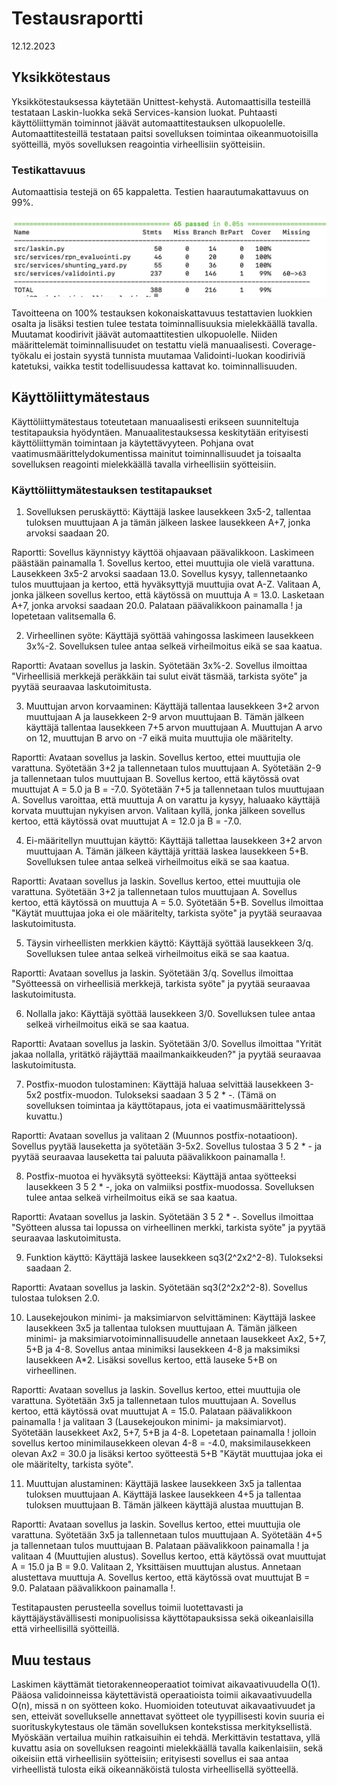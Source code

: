 # Testausraportti
12.12.2023

## Yksikkötestaus

Yksikkötestauksessa käytetään Unittest-kehystä. Automaattisilla testeillä testataan Laskin-luokka sekä Services-kansion luokat. Puhtaasti käyttöliittymän toiminnot jäävät automaattitestauksen ulkopuolelle. Automaattitesteillä testataan paitsi sovelluksen toimintaa oikeanmuotoisilla syötteillä, myös sovelluksen reagointia virheellisiin syötteisiin.

### Testikattavuus

Automaattisia testejä on 65 kappaletta. Testien haarautumakattavuus on 99%.

![Testikattavuus](https://github.com/sari-bee/tieteellinen_laskin/blob/main/dokumentaatio/viikkoraportit/testikattavuus_final.jpg)

Tavoitteena on 100% testauksen kokonaiskattavuus testattavien luokkien osalta ja lisäksi testien tulee testata toiminnallisuuksia mielekkäällä tavalla. Muutamat koodirivit jäävät automaattitestien ulkopuolelle. Niiden määrittelemät toiminnallisuudet on testattu vielä manuaalisesti. Coverage-työkalu ei jostain syystä tunnista muutamaa Validointi-luokan koodiriviä katetuksi, vaikka testit todellisuudessa kattavat ko. toiminnallisuuden.

## Käyttöliittymätestaus

Käyttöliittymätestaus toteutetaan manuaalisesti erikseen suunniteltuja testitapauksia hyödyntäen. Manuaalitestauksessa keskitytään erityisesti käyttöliittymän toimintaan ja käytettävyyteen. Pohjana ovat vaatimusmäärittelydokumentissa mainitut toiminnallisuudet ja toisaalta sovelluksen reagointi mielekkäällä tavalla virheellisiin syötteisiin.

### Käyttöliittymätestauksen testitapaukset

1. Sovelluksen peruskäyttö: Käyttäjä laskee lausekkeen 3x5-2, tallentaa tuloksen muuttujaan A ja tämän jälkeen laskee lausekkeen A+7, jonka arvoksi saadaan 20.

Raportti: Sovellus käynnistyy käyttöä ohjaavaan päävalikkoon. Laskimeen päästään painamalla 1. Sovellus kertoo, ettei muuttujia ole vielä varattuna. Lausekkeen 3x5-2 arvoksi saadaan 13.0. Sovellus kysyy, tallennetaanko tulos muuttujaan ja kertoo, että hyväksyttyjä muuttujia ovat A-Z. Valitaan A, jonka jälkeen sovellus kertoo, että käytössä on muuttuja A = 13.0. Lasketaan A+7, jonka arvoksi saadaan 20.0. Palataan päävalikkoon painamalla ! ja lopetetaan valitsemalla 6.

2. Virheellinen syöte: Käyttäjä syöttää vahingossa laskimeen lausekkeen 3x%-2. Sovelluksen tulee antaa selkeä virheilmoitus eikä se saa kaatua.

Raportti: Avataan sovellus ja laskin. Syötetään 3x%-2. Sovellus ilmoittaa "Virheellisiä merkkejä peräkkäin tai sulut eivät täsmää, tarkista syöte" ja pyytää seuraavaa laskutoimitusta.

3. Muuttujan arvon korvaaminen: Käyttäjä tallentaa lausekkeen 3+2 arvon muuttujaan A ja lausekkeen 2-9 arvon muuttujaan B. Tämän jälkeen käyttäjä tallentaa lausekkeen 7+5 arvon muuttujaan A. Muuttujan A arvo on 12, muuttujan B arvo on -7 eikä muita muuttujia ole määritelty.

Raportti: Avataan sovellus ja laskin. Sovellus kertoo, ettei muuttujia ole varattuna. Syötetään 3+2 ja tallennetaan tulos muuttujaan A. Syötetään 2-9 ja tallennetaan tulos muuttujaan B. Sovellus kertoo, että käytössä ovat muuttujat A = 5.0 ja B = -7.0. Syötetään 7+5 ja tallennetaan tulos muuttujaan A. Sovellus varoittaa, että muuttuja A on varattu ja kysyy, haluaako käyttäjä korvata muuttujan nykyisen arvon. Valitaan kyllä, jonka jälkeen sovellus kertoo, että käytössä ovat muuttujat A = 12.0 ja B = -7.0.

4. Ei-määritellyn muuttujan käyttö: Käyttäjä tallettaa lausekkeen 3+2 arvon muuttujaan A. Tämän jälkeen käyttäjä yrittää laskea lausekkeen 5+B. Sovelluksen tulee antaa selkeä virheilmoitus eikä se saa kaatua.

Raportti: Avataan sovellus ja laskin. Sovellus kertoo, ettei muuttujia ole varattuna. Syötetään 3+2 ja tallennetaan tulos muuttujaan A. Sovellus kertoo, että käytössä on muuttuja A = 5.0. Syötetään 5+B. Sovellus ilmoittaa "Käytät muuttujaa joka ei ole määritelty, tarkista syöte" ja pyytää seuraavaa laskutoimitusta.

5. Täysin virheellisten merkkien käyttö: Käyttäjä syöttää lausekkeen 3/q. Sovelluksen tulee antaa selkeä virheilmoitus eikä se saa kaatua.

Raportti: Avataan sovellus ja laskin. Syötetään 3/q. Sovellus ilmoittaa "Syötteessä on virheellisiä merkkejä, tarkista syöte" ja pyytää seuraavaa laskutoimitusta.

6. Nollalla jako: Käyttäjä syöttää lausekkeen 3/0. Sovelluksen tulee antaa selkeä virheilmoitus eikä se saa kaatua.

Raportti: Avataan sovellus ja laskin. Syötetään 3/0. Sovellus ilmoittaa "Yrität jakaa nollalla, yritätkö räjäyttää maailmankaikkeuden?" ja pyytää seuraavaa laskutoimitusta.

7. Postfix-muodon tulostaminen: Käyttäjä haluaa selvittää lausekkeen 3-5x2 postfix-muodon. Tulokseksi saadaan 3 5 2 * -. (Tämä on sovelluksen toimintaa ja käyttötapaus, jota ei vaatimusmäärittelyssä kuvattu.)

Raportti: Avataan sovellus ja valitaan 2 (Muunnos postfix-notaatioon). Sovellus pyytää lauseketta ja syötetään 3-5x2. Sovellus tulostaa 3 5 2 * - ja pyytää seuraavaa lauseketta tai paluuta päävalikkoon painamalla !.

8. Postfix-muotoa ei hyväksytä syötteeksi: Käyttäjä antaa syötteeksi lausekkeen 3 5 2 * -, joka on valmiiksi postfix-muodossa. Sovelluksen tulee antaa selkeä virheilmoitus eikä se saa kaatua.

Raportti: Avataan sovellus ja laskin. Syötetään 3 5 2 * -. Sovellus ilmoittaa "Syötteen alussa tai lopussa on virheellinen merkki, tarkista syöte" ja pyytää seuraavaa laskutoimitusta.

9. Funktion käyttö: Käyttäjä laskee lausekkeen sq3(2^2x2^2-8). Tulokseksi saadaan 2.

Raportti: Avataan sovellus ja laskin. Syötetään sq3(2^2x2^2-8). Sovellus tulostaa tuloksen 2.0.

10. Lausekejoukon minimi- ja maksimiarvon selvittäminen: Käyttäjä laskee lausekkeen 3x5 ja tallentaa tuloksen muuttujaan A. Tämän jälkeen minimi- ja maksimiarvotoiminnallisuudelle annetaan lausekkeet Ax2, 5+7, 5+B ja 4-8. Sovellus antaa minimiksi lausekkeen 4-8 ja maksimiksi lausekkeen A*2. Lisäksi sovellus kertoo, että lauseke 5+B on virheellinen.

Raportti: Avataan sovellus ja laskin. Sovellus kertoo, ettei muuttujia ole varattuna. Syötetään 3x5 ja tallennetaan tulos muuttujaan A. Sovellus kertoo, että käytössä ovat muuttujat A = 15.0. Palataan päävalikkoon painamalla ! ja valitaan 3 (Lausekejoukon minimi- ja maksimiarvot). Syötetään lausekkeet Ax2, 5+7, 5+B ja 4-8. Lopetetaan painamalla ! jolloin sovellus kertoo minimilausekkeen olevan 4-8 = -4.0, maksimilausekkeen olevan Ax2 = 30.0 ja lisäksi kertoo syötteestä 5+B "Käytät muuttujaa joka ei ole määritelty, tarkista syöte".

11. Muuttujan alustaminen: Käyttäjä laskee lausekkeen 3x5 ja tallentaa tuloksen muuttujaan A. Käyttäjä laskee lausekkeen 4+5 ja tallentaa tuloksen muuttujaan B. Tämän jälkeen käyttäjä alustaa muuttujan B.

Raportti: Avataan sovellus ja laskin. Sovellus kertoo, ettei muuttujia ole varattuna. Syötetään 3x5 ja tallennetaan tulos muuttujaan A. Syötetään 4+5 ja tallennetaan tulos muuttujaan B. Palataan päävalikkoon painamalla ! ja valitaan 4 (Muuttujien alustus). Sovellus kertoo, että käytössä ovat muuttujat A = 15.0 ja B = 9.0. Valitaan 2, Yksittäisen muuttujan alustus. Annetaan alustettava muuttuja A. Sovellus kertoo, että käytössä ovat muuttujat B = 9.0. Palataan päävalikkoon painamalla !.

Testitapausten perusteella sovellus toimii luotettavasti ja käyttäjäystävällisesti monipuolisissa käyttötapauksissa sekä oikeanlaisilla että virheellisillä syötteillä.

## Muu testaus

Laskimen käyttämät tietorakenneoperaatiot toimivat aikavaativuudella O(1). Pääosa validoinneissa käytettävistä operaatioista toimii aikavaativuudella O(n), missä n on syötteen koko. Huomioiden toteutuvat aikavaativuudet ja sen, etteivät sovellukselle annettavat syötteet ole tyypillisesti kovin suuria ei suorituskykytestaus ole tämän sovelluksen kontekstissa merkityksellistä. Myöskään vertailua muihin ratkaisuihin ei tehdä. Merkittävin testattava, yllä kuvattu asia on sovelluksen reagointi mielekkäällä tavalla kaikenlaisiin, sekä oikeisiin että virheellisiin syötteisiin; erityisesti sovellus ei saa antaa virheellistä tulosta eikä oikeannäköistä tulosta virheellisellä syötteellä.